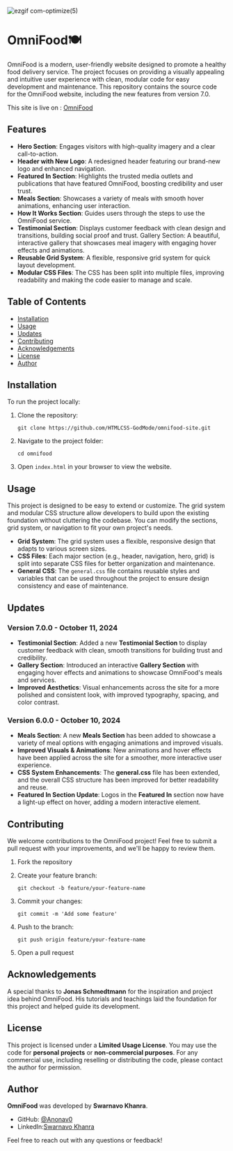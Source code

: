 ![ezgif com-optimize(5)](https://github.com/user-attachments/assets/a077c064-95ec-4b1e-b2fe-fe41c54e1f0f)

# ️OmniFood🍽️

OmniFood is a modern, user-friendly website designed to promote a healthy food delivery service. The project focuses on providing a visually appealing and intuitive user experience with clean, modular code for easy development and maintenance. This repository contains the source code for the OmniFood website, including the new features from version 7.0.

This site is live on : [OmniFood](https://htmlcss-godmode.github.io/omnifood-site/)

## Features

- **Hero Section**: Engages visitors with high-quality imagery and a clear call-to-action.
- **Header with New Logo**: A redesigned header featuring our brand-new logo and enhanced navigation.
- **Featured In Section**: Highlights the trusted media outlets and publications that have featured OmniFood, boosting credibility and user trust.
- **Meals Section**: Showcases a variety of meals with smooth hover animations, enhancing user interaction.
- **How It Works Section**: Guides users through the steps to use the OmniFood service.
- **Testimonial Section**: Displays customer feedback with clean design and transitions, building social proof and trust.
  Gallery Section: A beautiful, interactive gallery that showcases meal imagery with engaging hover effects and animations.
- **Reusable Grid System**: A flexible, responsive grid system for quick layout development.
- **Modular CSS Files**: The CSS has been split into multiple files, improving readability and making the code easier to manage and scale.

## Table of Contents

- [Installation](#installation)
- [Usage](#usage)
- [Updates](#updates)
- [Contributing](#contributing)
- [Acknowledgements](#acknowledgements)
- [License](#license)
- [Author](#author)

## Installation

To run the project locally:

1.  Clone the repository:

    `git clone https://github.com/HTMLCSS-GodMode/omnifood-site.git`

2.  Navigate to the project folder:

    `cd omnifood`

3.  Open `index.html` in your browser to view the website.

## Usage

This project is designed to be easy to extend or customize. The grid system and modular CSS structure allow developers to build upon the existing foundation without cluttering the codebase. You can modify the sections, grid system, or navigation to fit your own project's needs.

- **Grid System**: The grid system uses a flexible, responsive design that adapts to various screen sizes.
- **CSS Files**: Each major section (e.g., header, navigation, hero, grid) is split into separate CSS files for better organization and maintenance.
- **General CSS**: The `general.css` file contains reusable styles and variables that can be used throughout the project to ensure design consistency and ease of maintenance.

## Updates

### Version 7.0.0 - October 11, 2024

- **Testimonial Section**: Added a new **Testimonial Section** to display customer feedback with clean, smooth transitions for building trust and credibility.
- **Gallery Section**: Introduced an interactive **Gallery Section** with engaging hover effects and animations to showcase OmniFood's meals and services.
- **Improved Aesthetics**: Visual enhancements across the site for a more polished and consistent look, with improved typography, spacing, and color contrast.

### Version 6.0.0 - October 10, 2024

- **Meals Section**: A new **Meals Section** has been added to showcase a variety of meal options with engaging animations and improved visuals.
- **Improved Visuals & Animations**: New animations and hover effects have been applied across the site for a smoother, more interactive user experience.
- **CSS System Enhancements**: The **general.css** file has been extended, and the overall CSS structure has been improved for better readability and reuse.
- **Featured In Section Update**: Logos in the **Featured In** section now have a light-up effect on hover, adding a modern interactive element.

## Contributing

We welcome contributions to the OmniFood project! Feel free to submit a pull request with your improvements, and we'll be happy to review them.

1.  Fork the repository
2.  Create your feature branch:

    `git checkout -b feature/your-feature-name`

3.  Commit your changes:

    `git commit -m 'Add some feature'`

4.  Push to the branch:

    `git push origin feature/your-feature-name`

5.  Open a pull request

## Acknowledgements

A special thanks to **Jonas Schmedtmann** for the inspiration and project idea behind OmniFood. His tutorials and teachings laid the foundation for this project and helped guide its development.

## License

This project is licensed under a **Limited Usage License**. You may use the code for **personal projects** or **non-commercial purposes**. For any commercial use, including reselling or distributing the code, please contact the author for permission.

## Author

**OmniFood** was developed by **Swarnavo Khanra**.

- GitHub: [@Anonav0](https://github.com/Anonav0)
- LinkedIn:[Swarnavo Khanra](https://linkedin.com/in/swarnavo-khanra)

Feel free to reach out with any questions or feedback!
